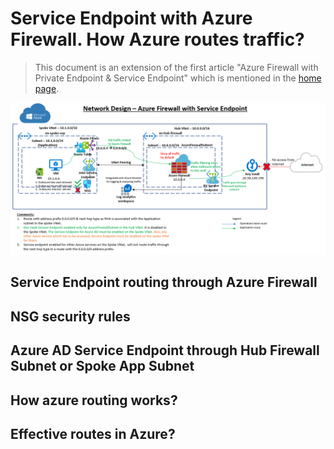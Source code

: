 # Service Endpoint with Azure Firewall. How Azure routes traffic?
> This document is an extension of the first article "Azure Firewall with Private Endpoint & Service Endpoint" which is mentioned in the [home page](../readme.md). 

![alt text](../images/azfw-sep.png)

## Service Endpoint routing through Azure Firewall

## NSG security rules

## Azure AD Service Endpoint through Hub Firewall Subnet or Spoke App Subnet

## How azure routing works?

## Effective routes in Azure?